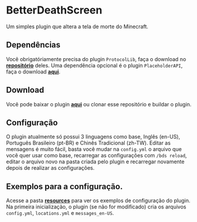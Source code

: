 # BetterDeathScreen
Um simples plugin que altera a tela de morte do Minecraft.
## Dependências
Você obrigatóriamente precisa do plugin `ProtocolLib`, faça o download no [**repositório**](https://github.com/dmulloy2/ProtocolLib/releases) deles. Uma dependência opcional é o plugin `PlaceholderAPI`, faça o download [**aqui**](https://github.com/PlaceholderAPI/PlaceholderAPI/releases).
## Download
Você pode baixar o plugin [**aqui**](https://github.com/VictorTedesco/BetterDeathScreen/releases) ou clonar esse repositório e buildar o plugin.
## Configuração
O plugin atualmente só possui 3 linguagens como base, Inglês (en-US), Português Brasileiro (pt-BR) e Chinês Tradicional (zh-TW). Editar as mensagens é muito fácil,
basta você mudar na `config.yml` o arquivo que você quer usar como base, recarregar as configurações com `/bds reload`, editar o arquivo novo na pasta criada pelo plugin e recarregar novamente depois de realizar as configurações.
## Exemplos para a configuração.
Acesse a pasta [**resources**](https://github.com/VictorTedesco/BetterDeathScreen/tree/master/src/main/resources) para ver os exemplos de configuração do plugin. Na primeira inicialização, o plugin (se não for modificado) cria os arquivos `config.yml`, `locations.yml` e `messages_en-US`.
